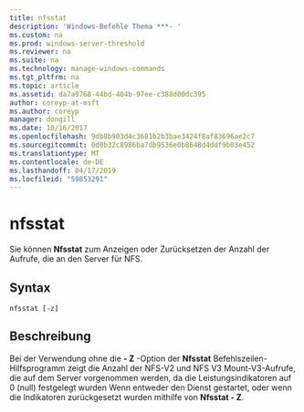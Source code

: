 ```yaml
---
title: nfsstat
description: 'Windows-Befehle Thema ***- '
ms.custom: na
ms.prod: windows-server-threshold
ms.reviewer: na
ms.suite: na
ms.technology: manage-windows-commands
ms.tgt_pltfrm: na
ms.topic: article
ms.assetid: da7a9768-44bd-404b-97ee-c388d00dc395
author: coreyp-at-msft
ms.author: coreyp
manager: dongill
ms.date: 10/16/2017
ms.openlocfilehash: 9db8b903d4c3681b2b3bae3424f8af83696ae2c7
ms.sourcegitcommit: 0d0b32c8986ba7db9536e0b8648d4ddf9b03e452
ms.translationtype: MT
ms.contentlocale: de-DE
ms.lasthandoff: 04/17/2019
ms.locfileid: "59853291"
---
```

# <a name="nfsstat"></a>nfsstat



Sie können **Nfsstat** zum Anzeigen oder Zurücksetzen der Anzahl der Aufrufe, die an den Server für NFS.

## <a name="syntax"></a>Syntax

```
nfsstat [-z]
```

## <a name="description"></a>Beschreibung

Bei der Verwendung ohne die **- Z** -Option der **Nfsstat** Befehlszeilen-Hilfsprogramm zeigt die Anzahl der NFS-V2 und NFS V3 Mount-V3-Aufrufe, die auf dem Server vorgenommen werden, da die Leistungsindikatoren auf 0 (null) festgelegt wurden Wenn entweder den Dienst gestartet, oder wenn die Indikatoren zurückgesetzt wurden mithilfe von **Nfsstat - Z**.
